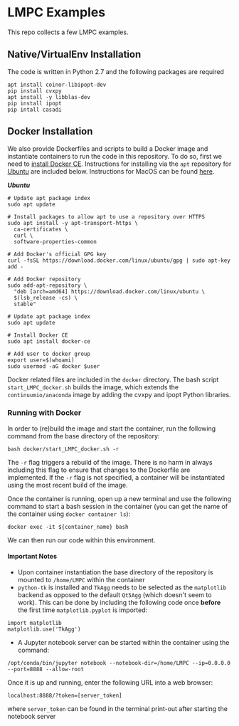 # LMPC Examples

This repo collects a few LMPC examples.

## Native/VirtualEnv Installation

The code is written in Python 2.7 and the following packages are required

```
apt install coinor-libipopt-dev
pip install cvxpy
apt install -y libblas-dev
pip install ipopt
pip intall casadi
```

## Docker Installation

We also provide Dockerfiles and scripts to build a Docker image and instantiate containers to run the code in this repository. To do so, first we need to [install Docker CE](https://docs.docker.com/install/). Instructions for installing via the `apt` repository for [Ubuntu](https://docs.docker.com/install/linux/docker-ce/ubuntu/) are included below. Instructions for MacOS can be found [here](https://docs.docker.com/docker-for-mac/install/).

___Ubuntu___

```
# Update apt package index
sudo apt update

# Install packages to allow apt to use a repository over HTTPS
sudo apt install -y apt-transport-https \
  ca-certificates \
  curl \
  software-properties-common

# Add Docker's official GPG key
curl -fsSL https://download.docker.com/linux/ubuntu/gpg | sudo apt-key add -

# Add Docker repository
sudo add-apt-repository \
  "deb [arch=amd64] https://download.docker.com/linux/ubuntu \
  $(lsb_release -cs) \
  stable"

# Update apt package index
sudo apt update

# Install Docker CE
sudo apt install docker-ce

# Add user to docker group
export user=$(whoami)
sudo usermod -aG docker $user
```

Docker related files are included in the `docker` directory. The bash script `start_LMPC_docker.sh` builds the image, which extends the `continuumio/anaconda` image by adding the cvxpy and ipopt Python libraries.

### Running with Docker

In order to (re)build the image and start the container, run the following command from the base directory of the repository:

```
bash docker/start_LMPC_docker.sh -r
```

The `-r` flag triggers a rebuild of the image. There is no harm in always including this flag to ensure that changes to the Dockerfile are implemented. If the `-r` flag is not specified, a container will be instantiated using the most recent build of the image.

Once the container is running, open up a new terminal and use the following command to start a bash session in the container (you can get the name of the container using `docker container ls`):

```
docker exec -it ${container_name} bash
```

We can then run our code within this environment.

#### Important Notes

- Upon container instantiation the base directory of the repository is mounted to `/home/LMPC` within the container
- `python-tk` is installed and `TkAgg` needs to be selected as the `matplotlib` backend as opposed to the default `Qt5Agg` (which doesn't seem to work). This can be done by including the following code once __before__ the first time `matplotlib.pyplot` is imported:
```
import matplotlib
matplotlib.use('TkAgg')
```
- A Jupyter notebook server can be started within the container using the command:
```
/opt/conda/bin/jupyter notebook --notebook-dir=/home/LMPC --ip=0.0.0.0 --port=8888 --allow-root
```
Once it is up and running, enter the following URL into a web browser:
```
localhost:8888/?token=[server_token]
```
where `server_token` can be found in the terminal print-out after starting the notebook server
